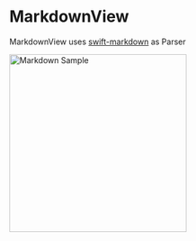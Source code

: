 # MarkdownView

MarkdownView uses [swift-markdown](https://github.com/apple/swift-markdown) as Parser

<img width="315" alt="Markdown Sample" src="https://github.com/zunda-pixel/MarkdownView/assets/47569369/4d267be4-6ae2-4dae-9f88-11f91ebdc494">
